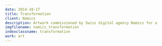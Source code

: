 ```yaml
---
date: 2014-10-17
title: Transformation
client: Namics
description: Artwork commissioned by Swiss digital agency Namics for a Christmas promotion.
imgfilename: namics_transformation
indexclassname: transformation
work: art
---
```


<img srcset="/img/namics_transformation-1x.png 1x, /img/namics_transformation-2x.png 2x">
